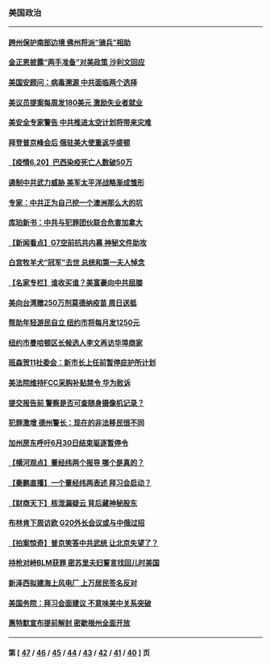 ### 美国政治
---
#### [跨州保护南部边境 佛州将派“骑兵”相助](../../pages/ncid1078159/n13035500.md) 
#### [金正恩披露“两手准备”对美政策 沙利文回应](../../pages/ncid1078159/n13035242.md) 
#### [美国安顾问：病毒溯源 中共面临两个选择](../../pages/ncid1078159/n13035220.md) 
#### [美议员提案每周发180美元 激励失业者就业](../../pages/ncid1078159/n13035152.md) 
#### [美安全专家警告 中共推进太空计划将带来灾难](../../pages/ncid1078159/n13034932.md) 
#### [拜登普京峰会后 俄驻美大使重返华盛顿](../../pages/ncid1078159/n13035024.md) 
#### [【疫情6.20】巴西染疫死亡人数破50万](../../pages/ncid1078159/n13034377.md) 
#### [遏制中共武力威胁 美军太平洋战略渐成雏形](../../pages/ncid1078159/n13033705.md) 
#### [专家：中共正为自己挖一个澳洲那么大的坑](../../pages/ncid1078159/n13003730.md) 
#### [库珀新书：中共与犯罪团伙联合危害加拿大](../../pages/ncid1078159/n13033846.md) 
#### [【新闻看点】G7空前抗共内幕 神秘文件助攻](../../pages/ncid1078159/n13033373.md) 
#### [白宫牧羊犬“冠军”去世 总统和第一夫人悼念](../../pages/ncid1078159/n13033583.md) 
#### [【名家专栏】谁收买谁？美富豪向中共屈膝](../../pages/ncid1078159/n13033249.md) 
#### [美向台湾赠250万剂莫德纳疫苗 周日送抵](../../pages/ncid1078159/n13033241.md) 
#### [帮助年轻游民自立 纽约市将每月发1250元](../../pages/ncid1078159/n13032402.md) 
#### [纽约市曼哈顿区长候选人李文再访华埠商家](../../pages/ncid1078159/n13032422.md) 
#### [班森贺11社委会：新市长上任前暂停庇护所计划](../../pages/ncid1078159/n13032428.md) 
#### [美法院维持FCC采购补贴禁令 华为败诉](../../pages/ncid1078159/n13032381.md) 
#### [提交报告前 警察是否可查随身摄像机记录？](../../pages/ncid1078159/n13032320.md) 
#### [犯罪激增 德州警长：现在的非法移民很不同](../../pages/ncid1078159/n13032159.md) 
#### [加州房东呼吁6月30日结束驱逐暂停令](../../pages/ncid1078159/n13032103.md) 
#### [【横河观点】董经纬两个报导 哪个是真的？](../../pages/ncid1078159/n13032045.md) 
#### [【秦鹏直播】一个董经纬两表述 拜习会启动？](../../pages/ncid1078159/n13032017.md) 
#### [【财商天下】核泄漏疑云 背后藏神秘股东](../../pages/ncid1078159/n13031581.md) 
#### [布林肯下周访欧 G20外长会议或与中俄过招](../../pages/ncid1078159/n13031942.md) 
#### [【拍案惊奇】普京笑答中共武统 让北京失望了？](../../pages/ncid1078159/n13031093.md) 
#### [持枪对峙BLM获罪 密苏里夫妇誓言找回儿时美国](../../pages/ncid1078159/n13031704.md) 
#### [新泽西拟建海上风电厂 上万居民签名反对](../../pages/ncid1078159/n13031617.md) 
#### [美国务院：拜习会面建议 不意味美中关系突破](../../pages/ncid1078159/n13031620.md) 
#### [惠特默宣布提前解封 密歇根州全面开放](../../pages/ncid1078159/n13031490.md) 

---
#### 第 [ [47](./47.md) / [46](./46.md) / [45](./45.md) / [44](./44.md) / [43](./43.md) / [42](./42.md) / [41](./41.md) / [40](./40.md) ] 页
